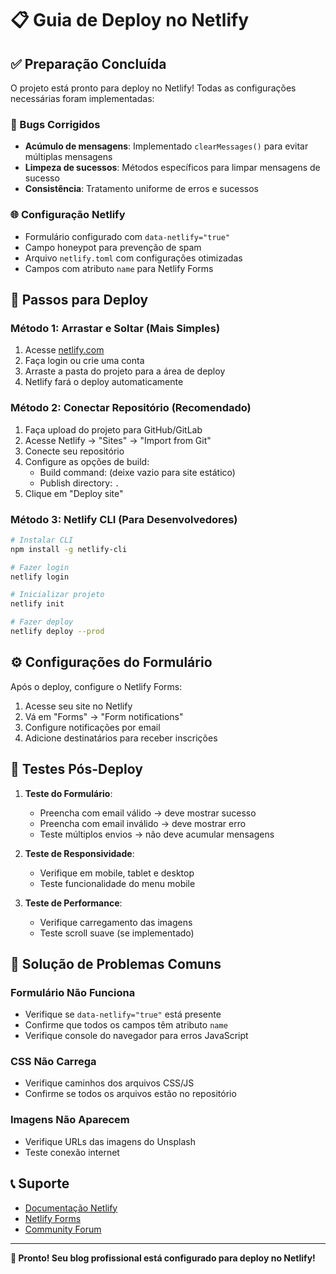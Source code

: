 # 📋 Guia de Deploy no Netlify

## ✅ Preparação Concluída

O projeto está pronto para deploy no Netlify! Todas as configurações necessárias foram implementadas:

### 🐛 Bugs Corrigidos
- **Acúmulo de mensagens**: Implementado `clearMessages()` para evitar múltiplas mensagens
- **Limpeza de sucessos**: Métodos específicos para limpar mensagens de sucesso
- **Consistência**: Tratamento uniforme de erros e sucessos

### 🌐 Configuração Netlify
- Formulário configurado com `data-netlify="true"`
- Campo honeypot para prevenção de spam
- Arquivo `netlify.toml` com configurações otimizadas
- Campos com atributo `name` para Netlify Forms

## 🚀 Passos para Deploy

### Método 1: Arrastar e Soltar (Mais Simples)
1. Acesse [netlify.com](https://netlify.com)
2. Faça login ou crie uma conta
3. Arraste a pasta do projeto para a área de deploy
4. Netlify fará o deploy automaticamente

### Método 2: Conectar Repositório (Recomendado)
1. Faça upload do projeto para GitHub/GitLab
2. Acesse Netlify → "Sites" → "Import from Git"
3. Conecte seu repositório
4. Configure as opções de build:
   - Build command: (deixe vazio para site estático)
   - Publish directory: `.`
5. Clique em "Deploy site"

### Método 3: Netlify CLI (Para Desenvolvedores)
```bash
# Instalar CLI
npm install -g netlify-cli

# Fazer login
netlify login

# Inicializar projeto
netlify init

# Fazer deploy
netlify deploy --prod
```

## ⚙️ Configurações do Formulário

Após o deploy, configure o Netlify Forms:

1. Acesse seu site no Netlify
2. Vá em "Forms" → "Form notifications"
3. Configure notificações por email
4. Adicione destinatários para receber inscrições

## 🧪 Testes Pós-Deploy

1. **Teste do Formulário**:
   - Preencha com email válido → deve mostrar sucesso
   - Preencha com email inválido → deve mostrar erro
   - Teste múltiplos envios → não deve acumular mensagens

2. **Teste de Responsividade**:
   - Verifique em mobile, tablet e desktop
   - Teste funcionalidade do menu mobile

3. **Teste de Performance**:
   - Verifique carregamento das imagens
   - Teste scroll suave (se implementado)

## 🔧 Solução de Problemas Comuns

### Formulário Não Funciona
- Verifique se `data-netlify="true"` está presente
- Confirme que todos os campos têm atributo `name`
- Verifique console do navegador para erros JavaScript

### CSS Não Carrega
- Verifique caminhos dos arquivos CSS/JS
- Confirme se todos os arquivos estão no repositório

### Imagens Não Aparecem
- Verifique URLs das imagens do Unsplash
- Teste conexão internet

## 📞 Suporte

- [Documentação Netlify](https://docs.netlify.com/)
- [Netlify Forms](https://docs.netlify.com/forms/setup/)
- [Community Forum](https://community.netlify.com/)

---

**🎉 Pronto! Seu blog profissional está configurado para deploy no Netlify!**
